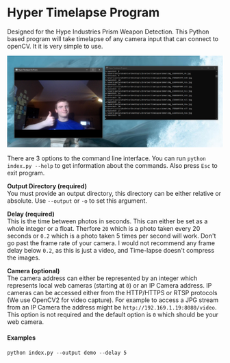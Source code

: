 # Hyper Timelapse Program
Designed for the Hype Industries Prism Weapon Detection. This Python based program will take timelapse of any camera input that can connect to openCV. It it is very simple to use.


![image of time-lapse program](demo.png)

There are 3 options to the command line interface. You can run `python index.py --help` to get information about the commands. Also press `Esc` to exit program.

**Output Directory (required)**<br>
You must provide an output directory, this directory can be either relative or absolute. Use `--output` or `-o` to set this argument.

**Delay (required)**<br>
This is the time between photos in seconds. This can either be set as a whole integer or a float. Therfore `20` which is a photo taken every 20 seconds or `0.2` which is a photo taken 5 times per second will work. Don't go past the frame rate of your camera. I would not recommend any frame delay below `0.2`, as this is just a video, and Time-lapse doesn't compress the images.

**Camera (optional)**<br>
The camera address can either be represented by an integer which represents local web cameras (starting at `0`) or an IP Camera address. IP cameras can be accessed either from the HTTP/HTTPS or RTSP protocols (We use OpenCV2 for video capture). For example to access a JPG stream from an IP Camera the address might be `http://192.169.1.19:8080/video`. This option is not required and the default option is `0` which should be your web camera.

#### Examples
```
python index.py --output demo --delay 5
```

